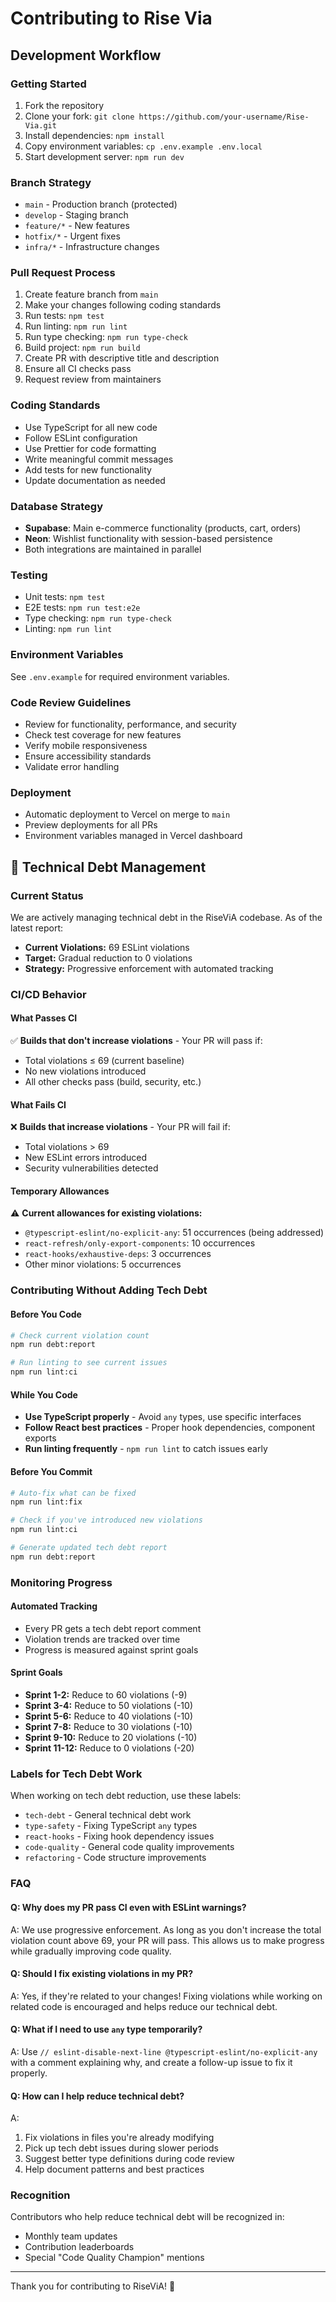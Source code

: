 # Contributing to Rise Via

## Development Workflow

### Getting Started
1. Fork the repository
2. Clone your fork: `git clone https://github.com/your-username/Rise-Via.git`
3. Install dependencies: `npm install`
4. Copy environment variables: `cp .env.example .env.local`
5. Start development server: `npm run dev`

### Branch Strategy
- `main` - Production branch (protected)
- `develop` - Staging branch
- `feature/*` - New features
- `hotfix/*` - Urgent fixes
- `infra/*` - Infrastructure changes

### Pull Request Process
1. Create feature branch from `main`
2. Make your changes following coding standards
3. Run tests: `npm test`
4. Run linting: `npm run lint`
5. Run type checking: `npm run type-check`
6. Build project: `npm run build`
7. Create PR with descriptive title and description
8. Ensure all CI checks pass
9. Request review from maintainers

### Coding Standards
- Use TypeScript for all new code
- Follow ESLint configuration
- Use Prettier for code formatting
- Write meaningful commit messages
- Add tests for new functionality
- Update documentation as needed

### Database Strategy
- **Supabase**: Main e-commerce functionality (products, cart, orders)
- **Neon**: Wishlist functionality with session-based persistence
- Both integrations are maintained in parallel

### Testing
- Unit tests: `npm test`
- E2E tests: `npm run test:e2e`
- Type checking: `npm run type-check`
- Linting: `npm run lint`

### Environment Variables
See `.env.example` for required environment variables.

### Code Review Guidelines
- Review for functionality, performance, and security
- Check test coverage for new features
- Verify mobile responsiveness
- Ensure accessibility standards
- Validate error handling

### Deployment
- Automatic deployment to Vercel on merge to `main`
- Preview deployments for all PRs
- Environment variables managed in Vercel dashboard

## 🔧 Technical Debt Management

### Current Status
We are actively managing technical debt in the RiseViA codebase. As of the latest report:

- **Current Violations:** 69 ESLint violations
- **Target:** Gradual reduction to 0 violations
- **Strategy:** Progressive enforcement with automated tracking

### CI/CD Behavior

#### What Passes CI
✅ **Builds that don't increase violations** - Your PR will pass if:
- Total violations ≤ 69 (current baseline)
- No new violations introduced
- All other checks pass (build, security, etc.)

#### What Fails CI
❌ **Builds that increase violations** - Your PR will fail if:
- Total violations > 69
- New ESLint errors introduced
- Security vulnerabilities detected

#### Temporary Allowances
⚠️ **Current allowances for existing violations:**
- `@typescript-eslint/no-explicit-any`: 51 occurrences (being addressed)
- `react-refresh/only-export-components`: 10 occurrences
- `react-hooks/exhaustive-deps`: 3 occurrences
- Other minor violations: 5 occurrences

### Contributing Without Adding Tech Debt

#### Before You Code
```bash
# Check current violation count
npm run debt:report

# Run linting to see current issues
npm run lint:ci
```

#### While You Code
- **Use TypeScript properly** - Avoid `any` types, use specific interfaces
- **Follow React best practices** - Proper hook dependencies, component exports
- **Run linting frequently** - `npm run lint` to catch issues early

#### Before You Commit
```bash
# Auto-fix what can be fixed
npm run lint:fix

# Check if you've introduced new violations
npm run lint:ci

# Generate updated tech debt report
npm run debt:report
```

### Monitoring Progress

#### Automated Tracking
- Every PR gets a tech debt report comment
- Violation trends are tracked over time
- Progress is measured against sprint goals

#### Sprint Goals
- **Sprint 1-2:** Reduce to 60 violations (-9)
- **Sprint 3-4:** Reduce to 50 violations (-10)
- **Sprint 5-6:** Reduce to 40 violations (-10)
- **Sprint 7-8:** Reduce to 30 violations (-10)
- **Sprint 9-10:** Reduce to 20 violations (-10)
- **Sprint 11-12:** Reduce to 0 violations (-20)

### Labels for Tech Debt Work
When working on tech debt reduction, use these labels:
- `tech-debt` - General technical debt work
- `type-safety` - Fixing TypeScript `any` types
- `react-hooks` - Fixing hook dependency issues
- `code-quality` - General code quality improvements
- `refactoring` - Code structure improvements

### FAQ

#### Q: Why does my PR pass CI even with ESLint warnings?
A: We use progressive enforcement. As long as you don't increase the total violation count above 69, your PR will pass. This allows us to make progress while gradually improving code quality.

#### Q: Should I fix existing violations in my PR?
A: Yes, if they're related to your changes! Fixing violations while working on related code is encouraged and helps reduce our technical debt.

#### Q: What if I need to use `any` type temporarily?
A: Use `// eslint-disable-next-line @typescript-eslint/no-explicit-any` with a comment explaining why, and create a follow-up issue to fix it properly.

#### Q: How can I help reduce technical debt?
A: 
1. Fix violations in files you're already modifying
2. Pick up tech debt issues during slower periods
3. Suggest better type definitions during code review
4. Help document patterns and best practices

### Recognition
Contributors who help reduce technical debt will be recognized in:
- Monthly team updates
- Contribution leaderboards  
- Special "Code Quality Champion" mentions

---

Thank you for contributing to RiseViA! 🌿
